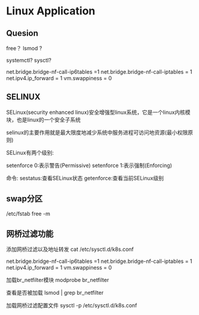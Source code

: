 # Linux Application

## Quesion 
free？
lsmod ?

systemctl?
sysctl?

net.bridge.bridge-nf-call-ip6tables =1 
net.bridge.bridge-nf-call-iptables = 1
net.ipv4.ip_forward = 1
vm.swappiness = 0

## SELINUX

SELinux(security enhanced linux)安全增强型linux系统，它是一个linux内核模块，也是linux的一个安全子系统

selinux的主要作用就是最大限度地减少系统中服务进程可访问地资源(最小权限原则)

SELinux有两个级别:

setenforce 0:表示警告(Permissive)
setenforce 1:表示强制(Enforcing)

命令: sestatus:查看SELinux状态
getenforce:查看当前SELinux级别


## swap分区

/etc/fstab
free -m



## 网桥过滤功能

添加网桥过滤以及地址转发
cat /etc/sysctl.d/k8s.conf

net.bridge.bridge-nf-call-ip6tables =1 
net.bridge.bridge-nf-call-iptables = 1
net.ipv4.ip_forward = 1
vm.swappiness = 0

加载br_netfilter模块 modprobe br_netfilter

查看是否被加载 lsmod | grep br_netfilter

加载网桥过滤配置文件 sysctl -p /etc/sysctl.d/k8s.conf